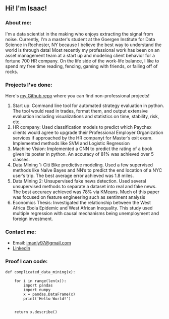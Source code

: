## Hi! I'm Isaac!

### About me:

I'm a data scientist in the making who enjoys extracting the signal from noise. Currently, I'm a master's student at the Goergen Institute for Data Science in Rochester, NY because I believe the best way to understand the world is through data! Most recently my professional work has been on an asset management team at a start up and modeling client behavior for a fortune 700 HR company. On the life side of the work-life balance, I like to spend my free time reading, fencing, gaming with friends, or falling off of rocks.

### Projects I've done:

Here's [my Github repo](https://github.com/imanly97) where you can find non-professional projects!

1. Start up: Command line tool for automated strategy evaluation in python. The tool would read in trades, format them, and output extensive evaluation including visualizations and statistics on time, stability, risk, etc.
2. HR company: Used classification models to predict which Paychex clients would agree to upgrade their Professional Employer Organization services if approached by the HR companyt for Master’s exit exam. Implemented methods like SVM and Logistic Regression
3. Machine Vision: Implemented a CNN to predict the rating of a book given its poster in python. An accuracy of 81% was achieved over 5 classes. 
4. Data Mining 1: Citi Bike predictive modeling. Used a few supervised methods like Naïve Bayes and NN’s to predict the end location of a NYC user’s trip. The best average error achieved was 1.8 miles.
5. Data Mining 2: Unsupervised fake news detection. Used several unsupervised methods to separate a dataset into real and fake news. The best accuracy achieved was 78% via KMeans. Much of this paper was focused on feature engineering such as sentiment analysis
6. Economics Thesis: Investigated the relationship between the West Africa Ebola Epidemic and West African Inequality. This study used multiple regression with causal mechanisms being unemployment and foreign investment. 

### Contact me:
- Email: imanly97@gmail.com
- [Linkedin](https://www.linkedin.com/in/isaacmanly/)

### Proof I can code:
```
def complicated_data_mining(x):
    
    for i in range(len(x)):
        import pandas
        import numpy
        x = pandas.DataFrame(x)
        print('Hello World!')
      
    
    return x.describe()
      
```

